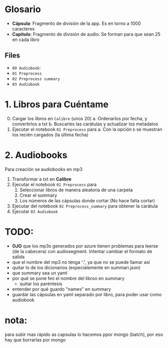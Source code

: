 # Glosario

- **Cápsula**: Fragmento de división de la app. Es en torno a 1000 caracteres
- **Capítulo**: Fragmento de división de audio. Se forman para que sean 25 en cada libro


## Files
- `00 Audiobook`: 
- `01 Preprocess`
- `02 Preprocess summary`
- `03 Audiobook`

# 1. Libros para Cuéntame

0. Cargar los libros en `Calibre` (unos 20)
   a. Ordenarlos por fecha, y convertirlos a txt
   b. Buscarles las carátulas y actualizar los metadatos    
1. Ejecutar el notebook `01 Preprocess` para 
   a. Con la opción `b` se muestran los recién cargados (la última fecha)

# 2. Audiobooks

Para creación se audiobooks en mp3
1. Transformar a txt en **Calibre**
2. Ejecutar el notebook `01 Preprocess` para 
   1. Seleccionar libros de manera aleatoria de una carpeta
   1. Crear el summary
   2. Los números de las cápsulas donde cortar (No hace falta cortar)
4. Ejecutar del notebook `02 Preprocess_summary` para obtener la carátula 
5. Ejecutar `03 Audiobook`

# TODO:
- **OJO** que los mp3s generados por azure tienen problemas para leerse (de la cabecera) con audiosegment. Intentar cambiar el formato de salida
- que el nombre del mp3 no tenga ':', ya que no se puede llamar así
- quitar lo de los dicionarios (especialemente en summari.json)
- que summary sea un yaml
- por qué se pone feo el nombre del libroo en summary
   - quitar los paréntesis
- entender por qué guardo "names" en summary
- guardar las cápsulas en yaml separado por libro, para poder usar como audiobook

# nota:
 para subir mas rápido as capsulas lo hacemos ppor mongo (batch), por eso hay que borrarlas por mongo